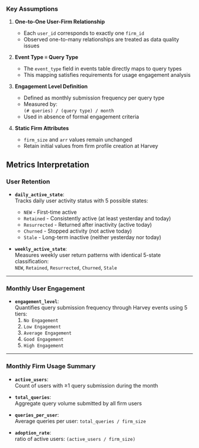 ### Key Assumptions

1. **One-to-One User-Firm Relationship**  
   - Each `user_id` corresponds to exactly one `firm_id`  
   - Observed one-to-many relationships are treated as data quality issues

2. **Event Type ≡ Query Type**  
   - The `event_type` field in events table directly maps to query types  
   - This mapping satisfies requirements for usage engagement analysis

3. **Engagement Level Definition**  
   - Defined as monthly submission frequency per query type  
   - Measured by:  
     `(# queries) / (query type) / month`  
   - Used in absence of formal engagement criteria

4. **Static Firm Attributes**  
   - `firm_size` and `arr` values remain unchanged  
   - Retain initial values from firm profile creation at Harvey

## Metrics Interpretation

### User Retention

- **`daily_active_state`**:  
  Tracks daily user activity status with 5 possible states:  
  - `NEW` - First-time active  
  - `Retained` - Consistently active (at least yesterday and today)
  - `Resurrected` - Returned after inactivity  (active today)
  - `Churned` - Stopped activity (not active today)
  - `Stale` - Long-term inactive  (neither yesterday nor today)

- **`weekly_active_state`**:  
  Measures weekly user return patterns with identical 5-state classification:  
  `NEW`, `Retained`, `Resurrected`, `Churned`, `Stale`

---

### Monthly User Engagement

- **`engagement_level`**:  
  Quantifies query submission frequency through Harvey events using 5 tiers:  
  1. `No Engagement`  
  2. `Low Engagement`  
  3. `Average Engagement`  
  4. `Good Engagement`  
  5. `High Engagement`  

---

### Monthly Firm Usage Summary

- **`active_users`**:  
  Count of users with ≥1 query submission during the month
  
- **`total_queries`**:  
  Aggregate query volume submitted by all firm users
  
- **`queries_per_user`**:  
  Average queries per user: `total_queries / firm_size`
  
- **`adoption_rate`**:  
  ratio of active users: `(active_users / firm_size)`